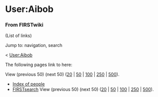 # User:Aibob

### From FIRSTwiki

(List of links)

Jump to: navigation, search

&lt; [User:Aibob](/index.php?title=User:Aibob&redirect=no "User:Aibob" )  

The following pages link to here:

View (previous 50) (next 50)
([20](/index.php?title=Special:Whatlinkshere/User:Aibob&limit=20&from=0
"Special:Whatlinkshere/User:Aibob" ) |
[50](/index.php?title=Special:Whatlinkshere/User:Aibob&limit=50&from=0
"Special:Whatlinkshere/User:Aibob" ) |
[100](/index.php?title=Special:Whatlinkshere/User:Aibob&limit=100&from=0
"Special:Whatlinkshere/User:Aibob" ) |
[250](/index.php?title=Special:Whatlinkshere/User:Aibob&limit=250&from=0
"Special:Whatlinkshere/User:Aibob" ) |
[500](/index.php?title=Special:Whatlinkshere/User:Aibob&limit=500&from=0
"Special:Whatlinkshere/User:Aibob" )).

  * [Index of people](/index.php/Index_of_people "Index of people" )
  * [FIRSTsearch](/index.php/FIRSTsearch "FIRSTsearch" )
View (previous 50) (next 50)
([20](/index.php?title=Special:Whatlinkshere/User:Aibob&limit=20&from=0
"Special:Whatlinkshere/User:Aibob" ) |
[50](/index.php?title=Special:Whatlinkshere/User:Aibob&limit=50&from=0
"Special:Whatlinkshere/User:Aibob" ) |
[100](/index.php?title=Special:Whatlinkshere/User:Aibob&limit=100&from=0
"Special:Whatlinkshere/User:Aibob" ) |
[250](/index.php?title=Special:Whatlinkshere/User:Aibob&limit=250&from=0
"Special:Whatlinkshere/User:Aibob" ) |
[500](/index.php?title=Special:Whatlinkshere/User:Aibob&limit=500&from=0
"Special:Whatlinkshere/User:Aibob" )).

